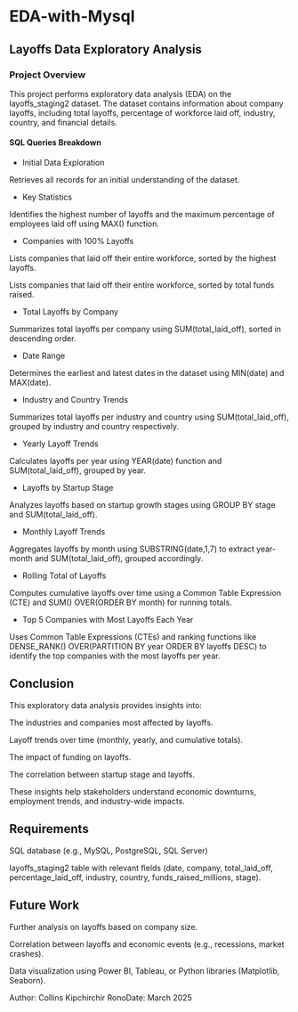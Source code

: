 # EDA-with-Mysql
## Layoffs Data Exploratory Analysis

### Project Overview

This project performs exploratory data analysis (EDA) on the layoffs_staging2 dataset. The dataset contains information about company layoffs, including total layoffs, percentage of workforce laid off, industry, country, and financial details.

#### SQL Queries Breakdown

* Initial Data Exploration

Retrieves all records for an initial understanding of the dataset.

* Key Statistics

Identifies the highest number of layoffs and the maximum percentage of employees laid off using MAX() function.
* Companies with 100% Layoffs

Lists companies that laid off their entire workforce, sorted by the highest layoffs.

Lists companies that laid off their entire workforce, sorted by total funds raised.

*  Total Layoffs by Company

Summarizes total layoffs per company using SUM(total_laid_off), sorted in descending order.
*  Date Range

Determines the earliest and latest dates in the dataset using MIN(date) and MAX(date).

*  Industry and Country Trends

Summarizes total layoffs per industry and country using SUM(total_laid_off), grouped by industry and country respectively.

*  Yearly Layoff Trends

Calculates layoffs per year using YEAR(date) function and SUM(total_laid_off), grouped by year.

*  Layoffs by Startup Stage

Analyzes layoffs based on startup growth stages using GROUP BY stage and SUM(total_laid_off).

* Monthly Layoff Trends

Aggregates layoffs by month using SUBSTRING(date,1,7) to extract year-month and SUM(total_laid_off), grouped accordingly.

*  Rolling Total of Layoffs

Computes cumulative layoffs over time using a Common Table Expression (CTE) and SUM() OVER(ORDER BY month) for running totals.

*  Top 5 Companies with Most Layoffs Each Year

Uses Common Table Expressions (CTEs) and ranking functions like DENSE_RANK() OVER(PARTITION BY year ORDER BY layoffs DESC) to identify the top companies with the most layoffs per year.

## Conclusion

This exploratory data analysis provides insights into:

The industries and companies most affected by layoffs.

Layoff trends over time (monthly, yearly, and cumulative totals).

The impact of funding on layoffs.

The correlation between startup stage and layoffs.

These insights help stakeholders understand economic downturns, employment trends, and industry-wide impacts.

## Requirements

SQL database (e.g., MySQL, PostgreSQL, SQL Server)

layoffs_staging2 table with relevant fields (date, company, total_laid_off, percentage_laid_off, industry, country, funds_raised_millions, stage).

## Future Work

Further analysis on layoffs based on company size.

Correlation between layoffs and economic events (e.g., recessions, market crashes).

Data visualization using Power BI, Tableau, or Python libraries (Matplotlib, Seaborn).

Author: Collins Kipchirchir RonoDate: March 2025

